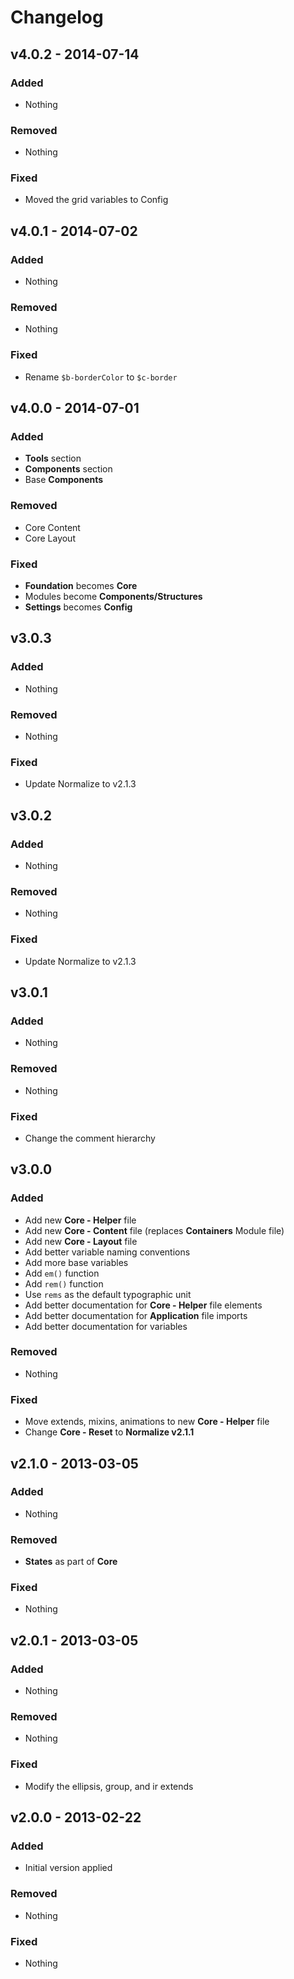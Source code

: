 Changelog
=========

v4.0.2 - 2014-07-14
-------------------

### Added

- Nothing

### Removed

- Nothing

### Fixed

- Moved the grid variables to Config

v4.0.1 - 2014-07-02
-------------------

### Added

- Nothing

### Removed

- Nothing

### Fixed

- Rename `$b-borderColor` to `$c-border`

v4.0.0 - 2014-07-01
-------------------

### Added

- **Tools** section
- **Components** section
- Base **Components**

### Removed

- Core Content
- Core Layout

### Fixed

- **Foundation** becomes **Core**
- Modules become **Components/Structures**
- **Settings** becomes **Config**

v3.0.3
------

### Added

- Nothing

### Removed

- Nothing

### Fixed

- Update Normalize to v2.1.3

v3.0.2
------

### Added

- Nothing

### Removed

- Nothing

### Fixed

- Update Normalize to v2.1.3

v3.0.1
------

### Added

- Nothing

### Removed

- Nothing

### Fixed

- Change the comment hierarchy

v3.0.0
------

### Added

- Add new **Core - Helper** file
- Add new **Core - Content** file (replaces **Containers** Module file)
- Add new **Core - Layout** file
- Add better variable naming conventions
- Add more base variables
- Add `em()` function
- Add `rem()` function
- Use `rems` as the default typographic unit
- Add better documentation for **Core - Helper** file elements
- Add better documentation for **Application** file imports
- Add better documentation for variables

### Removed

- Nothing

### Fixed

- Move extends, mixins, animations to new **Core - Helper** file
- Change **Core - Reset** to **Normalize v2.1.1**

v2.1.0 - 2013-03-05
-------------------

### Added

- Nothing

### Removed

- **States** as part of **Core**

### Fixed

- Nothing

v2.0.1 - 2013-03-05
-------------------

### Added

- Nothing

### Removed

- Nothing

### Fixed

- Modify the ellipsis, group, and ir extends

v2.0.0 - 2013-02-22
-------------------

### Added

- Initial version applied

### Removed

- Nothing

### Fixed

- Nothing
